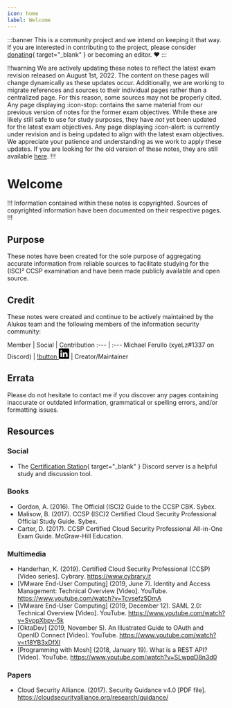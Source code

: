 ```yaml
---
icon: home
label: Welcome
---
```


:::banner
This is a community project and we intend on keeping it that way. If you are interested in contributing to the project, please consider [donating](https://www.paypal.com/donate/?business=EEFDLRY7AJ8KN&no_recurring=0&currency_code=USD){ target="_blank" } or becoming an editor. ❤️
:::

!!!warning
We are actively updating these notes to reflect the latest exam revision released on August 1st, 2022. The content on these pages will change dynamically as these updates occur. Additionally, we are working to migrate references and sources to their individual pages rather than a centralized page. For this reason, some sources may not be properly cited. Any page displaying :icon-stop: contains the same material from our previous version of notes for the former exam objectives. While these are likely still safe to use for study purposes, they have *not* yet been updated for the latest exam objectives. Any page displaying :icon-alert: is currently under revision and is being updated to align with the latest exam objectives. We appreciate your patience and understanding as we work to apply these updates. If you are looking for the old version of these notes, they are still available [here](https://ccsp2019.alukos.com).
!!!

# Welcome

!!!
Information contained within these notes is copyrighted. Sources of copyrighted information have been documented on their respective pages.
!!!

## Purpose

These notes have been created for the sole purpose of aggregating accurate information from reliable sources to facilitate studying for the (ISC)² CCSP examination and have been made publicly available and open source.

## Credit

These notes were created and continue to be actively maintained by the Alukos team and the following members of the information security community:

Member | Social | Contribution
:--- | :---
Michael Ferullo (xyeLz#1337 on Discord) | [!button <svg width="24" height="24" fill="black" class="bi bi-linkedin" viewBox="0 0 16 16"><path d="M0 1.146C0 .513.526 0 1.175 0h13.65C15.474 0 16 .513 16 1.146v13.708c0 .633-.526 1.146-1.175 1.146H1.175C.526 16 0 15.487 0 14.854V1.146zm4.943 12.248V6.169H2.542v7.225h2.401zm-1.2-8.212c.837 0 1.358-.554 1.358-1.248-.015-.709-.52-1.248-1.342-1.248-.822 0-1.359.54-1.359 1.248 0 .694.521 1.248 1.327 1.248h.016zm4.908 8.212V9.359c0-.216.016-.432.08-.586.173-.431.568-.878 1.232-.878.869 0 1.216.662 1.216 1.634v3.865h2.401V9.25c0-2.22-1.184-3.252-2.764-3.252-1.274 0-1.845.7-2.165 1.193v.025h-.016a5.54 5.54 0 0 1 .016-.025V6.169h-2.4c.03.678 0 7.225 0 7.225h2.4z"/></svg>](https://linkedin.com/in/mjferullo) | Creator/Maintainer

## Errata

Please do not hesitate to contact me if you discover any pages containing inaccurate or outdated information, grammatical or spelling errors, and/or formatting issues.

## Resources

### Social

- The [Certification Station](https://discord.gg/certstation){ target="_blank" } Discord server is a helpful study and discussion tool.

### Books

- Gordon, A. (2016). The Official (ISC)2 Guide to the CCSP CBK. Sybex.
- Malisow, B. (2017). CCSP (ISC)2 Certified Cloud Security Professional Official Study Guide. Sybex.
- Carter, D. (2017). CCSP Certified Cloud Security Professional All-in-One Exam Guide. McGraw-Hill Education.

### Multimedia

- Handerhan, K. (2019). Certified Cloud Security Professional (CCSP) [Video series]. Cybrary. https://www.cybrary.it
- [VMware End-User Computing] (2019, June 7). Identity and Access Management: Technical Overview [Video]. YouTube. https://www.youtube.com/watch?v=Tcvsefz5DmA
- [VMware End-User Computing] (2019, December 12). SAML 2.0: Technical Overview [Video]. YouTube. https://www.youtube.com/watch?v=SvppXbpv-5k
- [OktaDev] (2019, November 5). An Illustrated Guide to OAuth and OpenID Connect  [Video]. YouTube. https://www.youtube.com/watch?v=t18YB3xDfXI
- [Programming with Mosh] (2018, January 19). What is a REST API? [Video]. YouTube. https://www.youtube.com/watch?v=SLwpqD8n3d0

### Papers

- Cloud Security Alliance. (2017). Security Guidance v4.0 [PDF file]. https://cloudsecurityalliance.org/research/guidance/